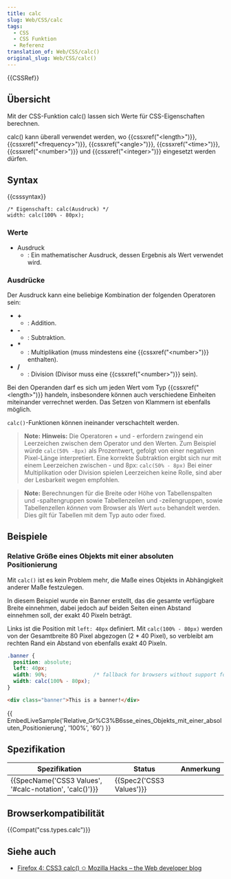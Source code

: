 ```yaml
---
title: calc
slug: Web/CSS/calc
tags:
  - CSS
  - CSS Funktion
  - Referenz
translation_of: Web/CSS/calc()
original_slug: Web/CSS/calc()
---
```

{{CSSRef}}

## Übersicht

Mit der CSS-Funktion calc() lassen sich Werte für CSS-Eigenschaften berechnen.

calc() kann überall verwendet werden, wo {{cssxref("&lt;length&gt;")}}, {{cssxref("&lt;frequency&gt;")}}, {{cssxref("&lt;angle&gt;")}}, {{cssxref("&lt;time&gt;")}}, {{cssxref("&lt;number&gt;")}} und {{cssxref("&lt;integer&gt;")}} eingesetzt werden dürfen.

## Syntax

{{csssyntax}}

    /* Eigenschaft: calc(Ausdruck) */
    width: calc(100% - 80px);

### Werte

- Ausdruck
  - : Ein mathematischer Ausdruck, dessen Ergebnis als Wert verwendet wird.

### Ausdrücke

Der Ausdruck kann eine beliebige Kombination der folgenden Operatoren sein:

- **+**
  - : Addition.
- **-**
  - : Subtraktion.
- **\***
  - : Multiplikation (muss mindestens eine {{cssxref("&lt;number&gt;")}} enthalten).
- **/**
  - : Division (Divisor muss eine {{cssxref("&lt;number&gt;")}} sein).

Bei den Operanden darf es sich um jeden Wert vom Typ {{cssxref("&lt;length&gt;")}} handeln, insbesondere können auch verschiedene Einheiten miteinander verrechnet werden.
Das Setzen von Klammern ist ebenfalls möglich.

`calc()`-Funktionen können ineinander verschachtelt werden.

> **Note:** **Hinweis:** Die Operatoren + und - erfordern zwingend ein Leerzeichen zwischen dem Operator und den Werten. Zum Beispiel würde `calc(50% -8px)` als Prozentwert, gefolgt von einer negativen Pixel-Länge interpretiert. Eine korrekte Subtraktion ergibt sich nur mit einem Leerzeichen zwischen - und 8px: `calc(50% - 8px)`
> Bei einer Multiplikation oder Division spielen Leerzeichen keine Rolle, sind aber der Lesbarkeit wegen empfohlen.

> **Note:** Berechnungen für die Breite oder Höhe von Tabellenspalten und -spaltengruppen sowie Tabellenzeilen und -zeilengruppen, sowie Tabellenzellen _können_ vom Browser als Wert `auto` behandelt werden. Dies gilt für Tabellen mit dem Typ auto oder fixed.

## Beispiele

### Relative Größe eines Objekts mit einer absoluten Positionierung

Mit `calc()` ist es kein Problem mehr, die Maße eines Objekts in Abhängigkeit anderer Maße festzulegen.

In diesem Beispiel wurde ein Banner erstellt, das die gesamte verfügbare Breite einnehmen, dabei jedoch auf beiden Seiten einen Abstand einnehmen soll, der exakt 40 Pixeln beträgt.

Links ist die Position mit `left: 40px` definiert. Mit `calc(100% - 80px)` werden von der Gesamtbreite 80 Pixel abgezogen (2 \* 40 Pixel), so verbleibt am rechten Rand ein Abstand von ebenfalls exakt 40 Pixeln.

```css
.banner {
  position: absolute;
  left: 40px;
  width: 90%;               /* fallback for browsers without support for calc() */
  width: calc(100% - 80px);
}
```

```html
<div class="banner">This is a banner!</div>
```

{{ EmbedLiveSample('Relative_Gr%C3%B6sse_eines_Objekts_mit_einer_absoluten_Positionierung', '100%', '60') }}

## Spezifikation

| Spezifikation                                                            | Status                           | Anmerkung |
| ------------------------------------------------------------------------ | -------------------------------- | --------- |
| {{SpecName('CSS3 Values', '#calc-notation', 'calc()')}} | {{Spec2('CSS3 Values')}} |           |

## Browserkompatibilität

{{Compat("css.types.calc")}}

## Siehe auch

- [Firefox 4: CSS3 calc() ✩ Mozilla Hacks – the Web developer blog](https://hacks.mozilla.org/2010/06/css3-calc/ "Firefox 4: CSS3 calc() ✩ Mozilla Hacks – the Web developer blog")
